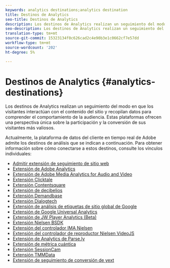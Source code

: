```yaml
---
keywords: analytics destinations;analytics destination
title: Destinos de Analytics
seo-title: Destinos de Analytics
description: Los destinos de Analytics realizan un seguimiento del modo en que los visitantes interactúan con el contenido del sitio y recopilan datos para comprender el comportamiento de la audiencia. Estas plataformas ofrecen una perspectiva única sobre la participación y la conversión de sus visitantes más valiosos.
seo-description: Los destinos de Analytics realizan un seguimiento del modo en que los visitantes interactúan con el contenido del sitio y recopilan datos para comprender el comportamiento de la audiencia. Estas plataformas ofrecen una perspectiva única sobre la participación y la conversión de sus visitantes más valiosos.
translation-type: tm+mt
source-git-commit: 15323134f0c626cad2c4e90b3e1c0662cf7e57dd
workflow-type: tm+mt
source-wordcount: '202'
ht-degree: 5%

---
```



# Destinos de Analytics {#analytics-destinations}

Los destinos de Analytics realizan un seguimiento del modo en que los visitantes interactúan con el contenido del sitio y recopilan datos para comprender el comportamiento de la audiencia. Estas plataformas ofrecen una perspectiva única sobre la participación y la conversión de sus visitantes más valiosos.

Actualmente, la plataforma de datos del cliente en tiempo real de Adobe admite los destinos de análisis que se indican a continuación. Para obtener información sobre cómo conectarse a estos destinos, consulte los vínculos individuales:

* [Admitir extensión de seguimiento de sitio web](/help/rtcdp/destinations/adform-extension.md)
* [Extensión de Adobe Analytics](/help/rtcdp/destinations/adobe-analytics-extension.md)
* [Extensión de Adobe Media Analytics for Audio and Video](/help/rtcdp/destinations/adobe-video-analytics-extension.md)
* [Extensión Clicktale](/help/rtcdp/destinations/clicktale-extension.md)
* [Extensión Contentsquare](/help/rtcdp/destinations/contentsquare-extension.md)
* [Extensión de decibelios](/help/rtcdp/destinations/decibel-extension.md)
* [Extensión Demandbase](/help/rtcdp/destinations/demandbase-extension.md)
* [Extensión Dialogtech](/help/rtcdp/destinations/dialogtech-extension.md)
* [Extensión de análisis de etiquetas de sitio global de Google](/help/rtcdp/destinations/gtag-analytics-extension.md)
* [Extensión de Google Universal Analytics](/help/rtcdp/destinations/google-universal-analytics-extension.md)
* [Extensión de JW Player Analytics (Beta)](/help/rtcdp/destinations/jw-player-analytics-extension.md)
* [Extensión Nielsen BSDK](nielsen-bsdk-extension.md)
* [Extensión del controlador IMA Nielsen](nielsen-ima-extension.md)
* [Extensión del controlador de reproductor Nielsen VideoJS](nielsen-videojs-extension.md)
* [Extensión de Analytics de Parse.ly](parsely-extension.md)
* [Extensión de métrica cuántica](quantum-metric-extension.md)
* [Extensión SessionCam](sessioncam-extension.md)
* [Extensión TMMData](tmmdata-extension.md)
* [Extensión de seguimiento de conversión de yext](yext-extension.md)
